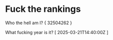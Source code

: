 # Fuck the rankings

Who the hell am I?
{ 32504262 }

What fucking year is it?
[ 2025-03-21T14:40:00Z ]
